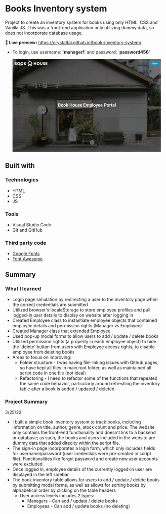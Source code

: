 # Books Inventory system

Project to create an inventory system for books using only HTML, CSS and Vanilla JS. This was a front-end application only utilizing dummy data, so does not incorporate database usage.

**🔗 Live preview:** https://crystaltai.github.io/book-inventory-system/

- To login, use username: '**manager1**' and password: '**password456**'

  ![](https://github.com/crystaltai/book-inventory-system/blob/main/book-inventory-system-demo.gif)

## Built with

### Technologies

- HTML
- CSS
- JS

### Tools

- Visual Studio Code
- Git and GitHub

### Third party code

- [Google Fonts](https://fonts.google.com/)
- [Font Awesome](https://fontawesome.com/)

## Summary

### What I learned

- Login page simulation by redirecting a user to the inventory page when the correct credentials are submitted
- Utilized browser's localeStorage to store employee profiles and pull logged-in user details to display on website after logging in
- Created Employee class to instantiate employee objects that contained employee details and permission rights (Manager vs Employee)
- Created Manager class that extended Employee
- Used pop-up modal forms to allow users to add / update / delete books
- Utilized permission rights (a property in each employee object) to hide the 'delete' button from users with Employee access rights, to disable employee from deleting books
- Areas to focus on improving:
  - Folder structure - I was having file-linking issues with Github pages, so have kept all files in main root folder, as well as maintained all script code in one file (not ideal)
  - Refactoring - I need to refactor some of the functions that repeated the same code behavior, particularly around refreshing the inventory table after a book is added / updated / deleted

### Project Summary

3/25/22

- I built a simple book inventory system to track books, including information on title, author, genre, stock count and price. The website only contains the front-end functionality and doesn't link to a backend or database; as such, the books and users included in the website are dummy data that added direclty within the script file.
- The sign-in page incorporates a login form, which only includes fields for username/password (user credentials were pre-created in script file). Functionalities like forgot password and create new user accounts were excluded.
- Once logged in, employee details of the currently logged-in user are displayed in the left sidebar
- The book inventory table allows for users to add / update / delete books by submitting modal forms, as well as allows for sorting books by alphabetical order by clicking on the table headers
  - User access levels includes 2 types:
    - Managers - Can add / update / delete books
    - Employees - Can add / update books (no deleting)
